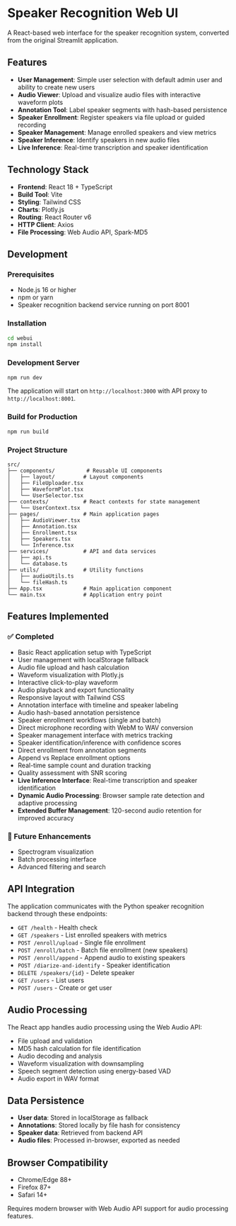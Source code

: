 # Speaker Recognition Web UI

A React-based web interface for the speaker recognition system, converted from the original Streamlit application.

## Features

- **User Management**: Simple user selection with default admin user and ability to create new users
- **Audio Viewer**: Upload and visualize audio files with interactive waveform plots
- **Annotation Tool**: Label speaker segments with hash-based persistence
- **Speaker Enrollment**: Register speakers via file upload or guided recording
- **Speaker Management**: Manage enrolled speakers and view metrics
- **Speaker Inference**: Identify speakers in new audio files
- **Live Inference**: Real-time transcription and speaker identification

## Technology Stack

- **Frontend**: React 18 + TypeScript
- **Build Tool**: Vite
- **Styling**: Tailwind CSS
- **Charts**: Plotly.js
- **Routing**: React Router v6
- **HTTP Client**: Axios
- **File Processing**: Web Audio API, Spark-MD5

## Development

### Prerequisites

- Node.js 16 or higher
- npm or yarn
- Speaker recognition backend service running on port 8001

### Installation

```bash
cd webui
npm install
```

### Development Server

```bash
npm run dev
```

The application will start on `http://localhost:3000` with API proxy to `http://localhost:8001`.

### Build for Production

```bash
npm run build
```

### Project Structure

```
src/
├── components/          # Reusable UI components
│   ├── layout/         # Layout components
│   ├── FileUploader.tsx
│   ├── WaveformPlot.tsx
│   └── UserSelector.tsx
├── contexts/           # React contexts for state management
│   └── UserContext.tsx
├── pages/              # Main application pages
│   ├── AudioViewer.tsx
│   ├── Annotation.tsx
│   ├── Enrollment.tsx
│   ├── Speakers.tsx
│   └── Inference.tsx
├── services/           # API and data services
│   ├── api.ts
│   └── database.ts
├── utils/              # Utility functions
│   ├── audioUtils.ts
│   └── fileHash.ts
├── App.tsx             # Main application component
└── main.tsx            # Application entry point
```

## Features Implemented

### ✅ Completed
- Basic React application setup with TypeScript
- User management with localStorage fallback
- Audio file upload and hash calculation
- Waveform visualization with Plotly.js
- Interactive click-to-play waveform
- Audio playback and export functionality
- Responsive layout with Tailwind CSS
- Annotation interface with timeline and speaker labeling
- Audio hash-based annotation persistence
- Speaker enrollment workflows (single and batch)
- Direct microphone recording with WebM to WAV conversion
- Speaker management interface with metrics tracking
- Speaker identification/inference with confidence scores
- Direct enrollment from annotation segments
- Append vs Replace enrollment options
- Real-time sample count and duration tracking
- Quality assessment with SNR scoring
- **Live Inference Interface**: Real-time transcription and speaker identification
- **Dynamic Audio Processing**: Browser sample rate detection and adaptive processing
- **Extended Buffer Management**: 120-second audio retention for improved accuracy

### 🚧 Future Enhancements
- Spectrogram visualization
- Batch processing interface
- Advanced filtering and search

## API Integration

The application communicates with the Python speaker recognition backend through these endpoints:

- `GET /health` - Health check
- `GET /speakers` - List enrolled speakers with metrics
- `POST /enroll/upload` - Single file enrollment
- `POST /enroll/batch` - Batch file enrollment (new speakers)
- `POST /enroll/append` - Append audio to existing speakers
- `POST /diarize-and-identify` - Speaker identification
- `DELETE /speakers/{id}` - Delete speaker
- `GET /users` - List users
- `POST /users` - Create or get user

## Audio Processing

The React app handles audio processing using the Web Audio API:

- File upload and validation
- MD5 hash calculation for file identification
- Audio decoding and analysis
- Waveform visualization with downsampling
- Speech segment detection using energy-based VAD
- Audio export in WAV format

## Data Persistence

- **User data**: Stored in localStorage as fallback
- **Annotations**: Stored locally by file hash for consistency
- **Speaker data**: Retrieved from backend API
- **Audio files**: Processed in-browser, exported as needed

## Browser Compatibility

- Chrome/Edge 88+
- Firefox 87+
- Safari 14+

Requires modern browser with Web Audio API support for audio processing features.